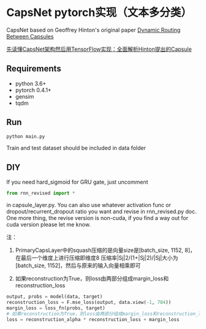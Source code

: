 # CapsNet pytorch实现（文本多分类）

CapsNet based on Geoffrey Hinton's original paper 
[Dynamic Routing Between Capsules](https://arxiv.org/abs/1710.09829)

[先读懂CapsNet架构然后用TensorFlow实现：全面解析Hinton提出的Capsule](https://www.jiqizhixin.com/articles/2017-11-05)

## Requirements

 - python 3.6+
 - pytorch 0.4.1+
 - gensim
 - tqdm
   
## Run

```bash
python main.py
```
Train and test dataset should be included in data folder

## DIY

If you need hard_sigmoid for GRU gate, just uncomment
```python
from rnn_revised import *
```
in capsule_layer.py. You can also use whatever activation func 
or dropout/recurrent_dropout ratio you want and revise in rnn_revised.py doc. 
One more thing, the revise version is non-cuda, if you find a way 
out for cuda version please let me know.

注：<br>
1. PrimaryCapsLayer中的squash压缩的是向量size是[batch_size, 1152, 8]，在最后一个维度上进行压缩即维度8
压缩率|Sj|2/(1+|Sj|2)/|Sj|大小为[batch_size, 1152]，然后与原来的输入向量相乘即可

2. 如果reconstruction为True，则loss由两部分组成margin_loss和reconstruction_loss<br>
```python
output, probs = model(data, target)
reconstruction_loss = F.mse_loss(output, data.view(-1, 784))
margin_loss = loss_fn(probs, target)
# 如果reconstruction为True，则loss由两部分组成margin_loss和reconstruction_loss
loss = reconstruction_alpha * reconstruction_loss + margin_loss
```